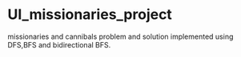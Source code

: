 # UI_missionaries_project
missionaries and cannibals problem and solution implemented using DFS,BFS and bidirectional BFS.
